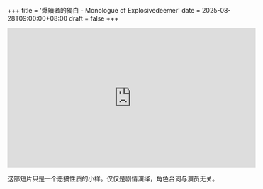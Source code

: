 +++
title = '爆贖者的獨白 - Monologue of Explosivedeemer'
date = 2025-08-28T09:00:00+08:00
draft = false
+++

<iframe width="560" height="315" src="https://www.youtube.com/embed/Nhwkj_6sIAw?si=C7p_s67vyaHq7rjp" title="YouTube video player" frameborder="0" allow="accelerometer; autoplay; clipboard-write; encrypted-media; gyroscope; picture-in-picture; web-share" referrerpolicy="strict-origin-when-cross-origin" allowfullscreen></iframe>

这部短片只是一个恶搞性质的小样。仅仅是剧情演绎，角色台词与演员无关。
